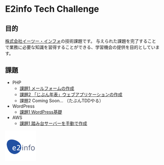 # E2info Tech Challenge

## 目的

[株式会社イーツー・インフォ](https://www.e2info.co.jp/)の技術課題です。
与えられた課題を完了することで業務に必要な知識を習得することができる、学習機会の提供を目的としています。

## 課題

* PHP
    * [課題1 メールフォームの作成](PHP/Challenge0/README.md)
    * [課題2 「じぶん年表」ウェブアプリケーションの作成](PHP/Challenge1/README.md)
    * 課題2 Coming Soon... （たぶんTDDやる）
* WordPress
    * [課題1 WordPress基礎](WordPress/Challenge1/README.md)
* AWS
    * [課題1 踏み台サーバーを手動で作成](AWS/Challenge1/README.md)

![イーツー・インフォロゴ](https://raw.githubusercontent.com/e2info/e2info-warehouse/master/images/logo/logo100x100_transparent.png)

